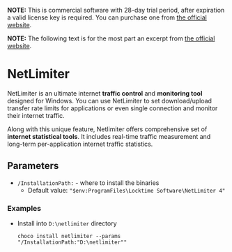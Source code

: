 **NOTE:** This is commercial software with 28-day trial period, after expiration a valid license key is required. You can purchase one from [the official website](https://www.netlimiter.com/buy/nl4pro).

**NOTE:** The following text is for the most part an excerpt from [the official website](https://www.netlimiter.com/products/nl4).

# NetLimiter
NetLimiter is an ultimate internet **traffic control** and **monitoring tool** designed for Windows. You can use NetLimiter to set download/upload transfer rate limits for applications or even single connection and monitor their internet traffic.

Along with this unique feature, Netlimiter offers comprehensive set of **internet statistical tools**. It includes real-time traffic measurement and long-term per-application internet traffic statistics. 

## Parameters
* `/InstallationPath:` - where to install the binaries
  - Default value: `"$env:ProgramFiles\Locktime Software\NetLimiter 4"`

### Examples
* Install into `D:\netlimiter` directory
  ```
  choco install netlimiter --params "/InstallationPath:"D:\netlimiter""
  ```
